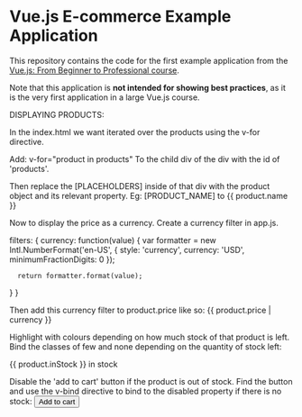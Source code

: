 # Vue.js E-commerce Example Application

This repository contains the code for the first example application from the [Vue.js: From Beginner to Professional course](https://l.codingexplained.com/course/vuejs?src=github).

Note that this application is **not intended for showing best practices**, as it is the very first application in a large Vue.js course.

DISPLAYING PRODUCTS:

In the index.html we want iterated over the products using the v-for directive.

Add:
v-for="product in products"
To the child div of the div with the id of 'products'.

Then replace the [PLACEHOLDERS] inside of that div with the product object and its relevant property.
Eg: [PRODUCT_NAME] to {{ product.name }}

Now to display the price as a currency.
Create a currency filter in app.js.

filters: {
  currency: function(value) {
      var formatter = new Intl.NumberFormat('en-US', {
          style: 'currency',
          currency: 'USD',
          minimumFractionDigits: 0
      });
      
      return formatter.format(value);
  }
}

Then add this currency filter to product.price like so:
{{ product.price | currency }}

Highlight with colours depending on how much stock of that product is left.
Bind the classes of few and none depending on the quantity of stock left:
<div class="number-in-stock" :class="{ few: product.inStock < 10 && product.inStock > 0, none: product.inStock == 0 }">
    {{ product.inStock }} in stock
</div>

Disable the 'add to cart' button if the product is out of stock.
Find the button and use the v-bind directive to bind to the disabled property if there is no stock:
<button class="btn btn-success" :disabled="product.inStock == 0">Add to cart</button>
